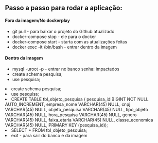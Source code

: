 <h2>Passo a passo para rodar a aplicação: </h2>

<h4>Fora da imagem/No dockerplay</h4>
<ul>
  <li> git pull - para baixar o projeto do Github atualizado</li>
  <li> docker-compose stop - ele para o docker</li>
  <li> docker-compose start - starta com as atualizações feitas </li>
  <li> docker exec -it <id do container> /bin/bash - entrar dentro da imagem </li>
</ul>

<h4>Dentro da imagem</h4>
<ul>
  <li> mysql -uroot -p - entrar no banco
       senha: impactados</li>
  <li> create schema pesquisa; </li>
  <li> use pesquisa; </li>
</ul>

  <li> create schema pesquisa; </li>
  <li> use pesquisa; </li>
  <li> CREATE TABLE tbl_objeto_pesquisa ( pesquisa_id BIGINT NOT NULL AUTO_INCREMENT, empresa_nome VARCHAR(45) NULL, cnpj VARCHAR(45) NULL, objeto_pesquisa    VARCHAR(45) NULL, tipo_objeto VARCHAR(45) NULL, hora_pesquisa VARCHAR(45) NULL, genero VARCHAR(45) NULL, faixa_etaria VARCHAR(45) NULL, classe_economica VARCHAR(45) NULL, PRIMARY KEY (pesquisa_id)); </li>
  <li> SELECT * FROM tbl_objeto_pesquisa;</li>
  <li> exit - para sair do banco e da imagem</li>
  




